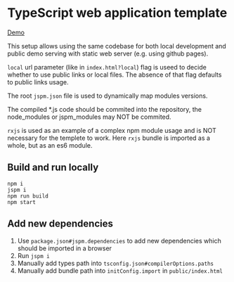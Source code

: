 # TypeScript web application template
[Demo](https://ndry.github.io/ts-jspm-template/public/index.html)

This setup allows using the same codebase for both local development and public demo serving with static web server (e.g. using github pages).

`local` url parameter (like in `index.html?local`) flag is useed to decide whether to use public links or local files. The absence of that flag defaults to public links usage.

The root `jspm.json` file is used to dynamically map modules versions.

The compiled *.js code should be commited into the repository, the node_modules or jspm_modules may NOT be commited.

`rxjs` is used as an example of a complex npm module usage and is NOT necessary for the templete to work. 
Here `rxjs` bundle is imported as a whole, but as an es6 module.

## Build and run locally

```
npm i
jspm i
npm run build
npm start
```

## Add new dependencies

1. Use `package.json#jspm.dependencies` to add new dependencies which should be imported in a browser
1. Run `jspm i`
1. Manually add types path into `tsconfig.json#compilerOptions.paths`
1. Manually add bundle path into `initConfig.import` in `public/index.html`